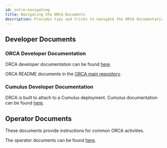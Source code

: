 ```yaml
---
id: intro-navigating
title: Navigating the ORCA Documents
description: Provides tips and tricks to navigate the ORCA documentation.
---
```

## Developer Documents

### ORCA Developer Documentation
ORCA developer documentation can be found [here](../../developer/quickstart/developer-intro.md).

ORCA README documents in the [ORCA main repository](https://github.com/nasa/cumulus-orca).

### Cumulus Developer Documentation
ORCA is built to attach to a Cumulus deployment. Cumulus documentation
can be found [here](https://nasa.github.io/cumulus/docs/cumulus-docs-readme).

## Operator Documents
These documents provide instructions for common ORCA
activities.

The operator documents can be found [here](../../operator/operator-intro.md).
